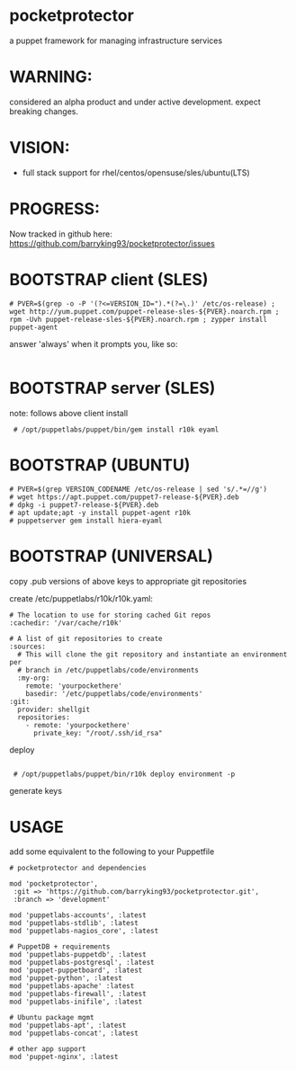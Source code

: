 # pocketprotector

a puppet framework for managing infrastructure services

# WARNING:
considered an alpha product and under active development.  expect breaking changes.

# VISION:
- full stack support for rhel/centos/opensuse/sles/ubuntu(LTS)

# PROGRESS:
Now tracked in github here:  <https://github.com/barryking93/pocketprotector/issues>

# BOOTSTRAP client (SLES)
```
# PVER=$(grep -o -P '(?<=VERSION_ID=").*(?=\.)' /etc/os-release) ; wget http://yum.puppet.com/puppet-release-sles-${PVER}.noarch.rpm ; rpm -Uvh puppet-release-sles-${PVER}.noarch.rpm ; zypper install puppet-agent

```
answer 'always' when it prompts you, like so:
```Do you want to reject the key, or trust always? [r/a/?] (r): a
```
# BOOTSTRAP server (SLES)
note:  follows above client install
```# zypper install r10k
 # /opt/puppetlabs/puppet/bin/gem install r10k eyaml
```
# BOOTSTRAP (UBUNTU)
```
# PVER=$(grep VERSION_CODENAME /etc/os-release | sed 's/.*=//g')
# wget https://apt.puppet.com/puppet7-release-${PVER}.deb
# dpkg -i puppet7-release-${PVER}.deb
# apt update;apt -y install puppet-agent r10k
# puppetserver gem install hiera-eyaml
```
# BOOTSTRAP (UNIVERSAL)
copy .pub versions of above keys to appropriate git repositories

create /etc/puppetlabs/r10k/r10k.yaml:
```
# The location to use for storing cached Git repos
:cachedir: '/var/cache/r10k'

# A list of git repositories to create
:sources:
  # This will clone the git repository and instantiate an environment per
  # branch in /etc/puppetlabs/code/environments
  :my-org:
    remote: 'yourpockethere'
    basedir: '/etc/puppetlabs/code/environments'
:git:
  provider: shellgit
  repositories:
    - remote: 'yourpockethere'
      private_key: "/root/.ssh/id_rsa"
```
deploy
```

 # /opt/puppetlabs/puppet/bin/r10k deploy environment -p
```

generate keys


# USAGE
add some equivalent to the following to your Puppetfile
```
# pocketprotector and dependencies

mod 'pocketprotector',
 :git => 'https://github.com/barryking93/pocketprotector.git',
 :branch => 'development'

mod 'puppetlabs-accounts', :latest
mod 'puppetlabs-stdlib', :latest
mod 'puppetlabs-nagios_core', :latest

# PuppetDB + requirements
mod 'puppetlabs-puppetdb', :latest
mod 'puppetlabs-postgresql', :latest
mod 'puppet-puppetboard', :latest
mod 'puppet-python', :latest
mod 'puppetlabs-apache' :latest
mod 'puppetlabs-firewall', :latest
mod 'puppetlabs-inifile', :latest

# Ubuntu package mgmt
mod 'puppetlabs-apt', :latest
mod 'puppetlabs-concat', :latest

# other app support
mod 'puppet-nginx', :latest
```
